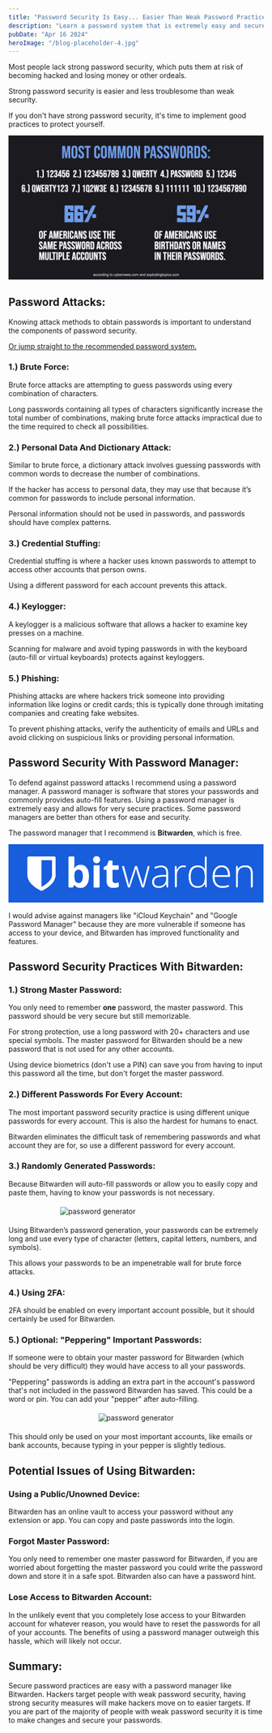 ```yaml
---
title: "Password Security Is Easy... Easier Than Weak Password Practices"
description: "Learn a password system that is extremely easy and secure."
pubDate: "Apr 16 2024"
heroImage: "/blog-placeholder-4.jpg"
---
```


Most people lack strong password security, which puts them at risk of becoming hacked and losing money or other ordeals.

Strong password security is easier and less troublesome than weak security.

If you don't have strong password security, it's time to implement good practices to protect yourself.

![image](../../../public/images/4/password-statistics.jpg)

## Password Attacks:

Knowing attack methods to obtain passwords is important to understand the components of password security.

[Or jump straight to the recommended password system.](#password-security-with-password-manager)

### 1.) Brute Force:

Brute force attacks are attempting to guess passwords using every combination of characters.

Long passwords containing all types of characters significantly increase the total number of combinations, making brute force attacks impractical due to the time required to check all possibilities.

### 2.) Personal Data And Dictionary Attack:

Similar to brute force, a dictionary attack involves guessing passwords with common words to decrease the number of combinations.

If the hacker has access to personal data, they may use that because it’s common for passwords to include personal information.

Personal information should not be used in passwords, and passwords should have complex patterns.

### 3.) Credential Stuffing:

Credential stuffing is where a hacker uses known passwords to attempt to access other accounts that person owns.

Using a different password for each account prevents this attack.

### 4.) Keylogger:

A keylogger is a malicious software that allows a hacker to examine key presses on a machine.

Scanning for malware and avoid typing passwords in with the keyboard (auto-fill or virtual keyboards) protects against keyloggers.

### 5.) Phishing:

Phishing attacks are where hackers trick someone into providing information like logins or credit cards; this is typically done through imitating companies and creating fake websites.

To prevent phishing attacks, verify the authenticity of emails and URLs and avoid clicking on suspicious links or providing personal information.

## Password Security With Password Manager:

To defend against password attacks I recommend using a password manager. A password manager is software that stores your passwords and commonly provides auto-fill features. Using a password manager is extremely easy and allows for very secure practices. Some password managers are better than others for ease and security.

The password manager that I recommend is **Bitwarden**, which is free.

![Bitwarden Logo](../../../public/images/4/bitwarden.png)

I would advise against managers like "iCloud Keychain" and "Google Password Manager" because they are more vulnerable if someone has access to your device, and Bitwarden has improved functionality and features.

## Password Security Practices With Bitwarden:

### 1.) Strong Master Password:

You only need to remember **one** password, the master password. This password should be very secure but still memorizable.

For strong protection, use a long password with 20+ characters and use special symbols. The master password for Bitwarden should be a new password that is not used for any other accounts.

Using device biometrics (don't use a PIN) can save you from having to input this password all the time, but don't forget the master password.

### 2.) Different Passwords For Every Account:

The most important password security practice is using different unique passwords for every account. This is also the hardest for humans to enact.

Bitwarden eliminates the difficult task of remembering passwords and what account they are for, so use a different password for every account.

### 3.) Randomly Generated Passwords:

Because Bitwarden will auto-fill passwords or allow you to easily copy and paste them, having to know your passwords is not necessary.

<div style="display: flex; margin: 20px">
    <img src="/images/4/bitwarden-pass-generator.png" alt="password generator" width="300px" style="margin: auto"/>
</div>

Using Bitwarden’s password generation, your passwords can be extremely long and use every type of character (letters, capital letters, numbers, and symbols).

This allows your passwords to be an impenetrable wall for brute force attacks.

### 4.) Using 2FA:

2FA should be enabled on every important account possible, but it should certainly be used for Bitwarden.

### 5.) Optional: "Peppering" Important Passwords:

If someone were to obtain your master password for Bitwarden (which should be very difficult) they would have access to all your passwords.

"Peppering" passwords is adding an extra part in the account's password that's not included in the password Bitwarden has saved. This could be a word or pin. You can add your "pepper" after auto-filling.

<div style="display: flex; margin: 20px">
    <img src="/images/4/pepper-password.png" alt="password generator" style="margin: auto"/>
</div>

This should only be used on your most important accounts, like emails or bank accounts, because typing in your pepper is slightly tedious.

## Potential Issues of Using Bitwarden:

### Using a Public/Unowned Device:

Bitwarden has an online vault to access your password without any extension or app. You can copy and paste passwords into the login.

### Forgot Master Password:

You only need to remember one master password for Bitwarden, if you are worried about forgetting the master password you could write the password down and store it in a safe spot. Bitwarden also can have a password hint.

### Lose Access to Bitwarden Account:

In the unlikely event that you completely lose access to your Bitwarden account for whatever reason, you would have to reset the passwords for all of your accounts. The benefits of using a password manager outweigh this hassle, which will likely not occur.

## Summary:

Secure password practices are easy with a password manager like Bitwarden. Hackers target people with weak password security, having strong security measures will make hackers move on to easier targets. If you are part of the majority of people with weak password security it is time to make changes and secure your passwords.
